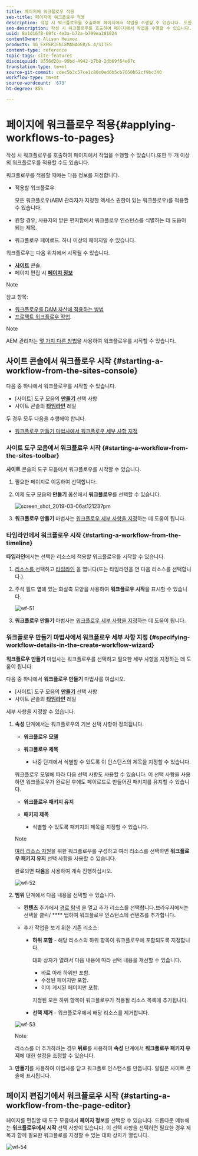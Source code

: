 ```yaml
---
title: 페이지에 워크플로우 적용
seo-title: 페이지에 워크플로우 적용
description: 작성 시 워크플로우를 호출하여 페이지에서 작업을 수행할 수 있습니다. 또한 둘 이상의 워크플로우를 적용할 수도 있습니다.
seo-description: 작성 시 워크플로우를 호출하여 페이지에서 작업을 수행할 수 있습니다. 또한 둘 이상의 워크플로우를 적용할 수도 있습니다.
uuid: 8a1d16f8-69fc-4e3a-b72a-b799ea381024
contentOwner: Alison Heimoz
products: SG_EXPERIENCEMANAGER/6.4/SITES
content-type: reference
topic-tags: site-features
discoiquuid: 8556d20a-99bd-4942-b7b8-2db69f64e67c
translation-type: tm+mt
source-git-commit: cdec5b3c57ce1c80c0ed6b5cb7650b52cf9bc340
workflow-type: tm+mt
source-wordcount: '673'
ht-degree: 85%

---
```



# 페이지에 워크플로우 적용{#applying-workflows-to-pages}

작성 시 워크플로우를 호출하여 페이지에서 작업을 수행할 수 있습니다.또한 두 개 이상의 워크플로우를 적용할 수도 있습니다.

워크플로우를 적용할 때에는 다음 정보를 지정합니다.

* 적용할 워크플로우.

    모든 워크플로우(AEM 관리자가 지정한 액세스 권한이 있는 워크플로우)를 적용할 수 있습니다.

* 원할 경우, 사용자의 받은 편지함에서 워크플로우 인스턴스를 식별하는 데 도움이 되는 제목.
* 워크플로우 페이로드. 하나 이상의 페이지일 수 있습니다.

워크플로우는 다음 위치에서 시작될 수 있습니다.

* **[사이트](#starting-a-workflow-from-the-sites-console)** 콘솔.
* 페이지 편집 시 **[페이지 정보](#starting-a-workflow-from-the-page-editor)**

>[!NOTE]
>
>참고 항목:
>
>* [워크플로우를 DAM 자산에 적용하는 방법](/help/assets/assets-workflow.md)
>* [프로젝트 워크플로우 작업](/help/sites-authoring/projects-with-workflows.md).

>



>[!NOTE]
>
>AEM 관리자는 [몇 가지 다른 방법](/help/sites-administering/workflows-starting.md)을 사용하여 워크플로우를 시작할 수 있습니다.

## 사이트 콘솔에서 워크플로우 시작 {#starting-a-workflow-from-the-sites-console}

다음 중 하나에서 워크플로우를 시작할 수 있습니다.

* [사이트] 도구 모음의 **[만들기](#starting-a-workflow-from-the-sites-toolbar)** 선택 사항
* 사이트 콘솔의 **[타임라인](#starting-a-workflow-from-the-timeline)** 레일

두 경우 모두 다음을 수행해야 합니다.

* [워크플로우 만들기 마법사에서 워크플로우 세부 사항 지정](#specifying-workflow-details-in-the-create-workflow-wizard)

### 사이트 도구 모음에서 워크플로우 시작  {#starting-a-workflow-from-the-sites-toolbar}

**사이트** 콘솔의 도구 모음에서 워크플로우를 시작할 수 있습니다.

1. 필요한 페이지로 이동하여 선택합니다.

1. 이제 도구 모음의 **만들기** 옵션에서 **워크플로우**&#x200B;를 선택할 수 있습니다.

   ![screen_shot_2019-03-06at121237pm](assets/screen_shot_2019-03-06at121237pm.png)

1. **워크플로우 만들기** 마법사는 [워크플로우 세부 사항을 지정](#specifying-workflow-details-in-the-create-workflow-wizard)하는 데 도움이 됩니다.

### 타임라인에서 워크플로우 시작  {#starting-a-workflow-from-the-timeline}

**타임라인**&#x200B;에서는 선택한 리소스에 적용할 워크플로우를 시작할 수 있습니다.

1. [리소스를 ](/help/sites-authoring/basic-handling.md#viewing-and-selecting-resources) 선택하고  [타임라인](/help/sites-authoring/basic-handling.md#timeline) 을 엽니다(또는 타임라인을 연 다음 리소스를 선택합니다.).
1. 주석 필드 옆에 있는 화살촉 모양을 사용하여 **워크플로우 시작**&#x200B;을 표시할 수 있습니다.

   ![wf-51](assets/wf-51.png)

1. **워크플로우 만들기** 마법사는 [워크플로우 세부 사항을 지정](#specifying-workflow-details-in-the-create-workflow-wizard)하는 데 도움이 됩니다.

### 워크플로우 만들기 마법사에서 워크플로우 세부 사항 지정  {#specifying-workflow-details-in-the-create-workflow-wizard}

**워크플로우 만들기** 마법사는 워크플로우를 선택하고 필요한 세부 사항을 지정하는 데 도움이 됩니다.

다음 중 하나에서 **워크플로우 만들기** 마법사를 여십시오.

* [사이트] 도구 모음의 **[만들기](#starting-a-workflow-from-the-sites-toolbar)** 선택 사항
* 사이트 콘솔의 **[타임라인](#starting-a-workflow-from-the-timeline)** 레일

세부 사항을 지정할 수 있습니다.

1. **속성** 단계에서는 워크플로우의 기본 선택 사항이 정의됩니다.

   * **워크플로우 모델**
   * **워크플로우 제목**

      * 나중 단계에서 식별할 수 있도록 이 인스턴스의 제목을 지정할 수 있습니다.

   워크플로우 모델에 따라 다음 선택 사항도 사용할 수 있습니다. 이 선택 사항을 사용하면 워크플로우가 완료된 후에도 페이로드로 만들어진 패키지를 유지할 수 있습니다.

   * **워크플로우 패키지 유지**
   * **패키지 제목**

      * 식별할 수 있도록 패키지의 제목을 지정할 수 있습니다.
   >[!NOTE]
   >
   >[여러 리소스 지원](/help/sites-developing/workflows-models.md#configuring-a-workflow-for-multi-resource-support)을 위한 워크플로우를 구성하고 여러 리소스를 선택하면 **워크플로우 패키지 유지** 선택 사항을 사용할 수 있습니다.

   완료되면 **다음**&#x200B;을 사용하여 계속 진행하십시오.

   ![wf-52](assets/wf-52.png)

1. **범위** 단계에서 다음 내용을 선택할 수 있습니다.

   * **컨텐츠** 추가에서  [경로 탐색](/help/sites-authoring/author-environment-tools.md#path-browser) 을 열고 추가 리소스를 선택합니다.브라우저에서는 선택을 클릭/ **** 탭하여 워크플로우 인스턴스에 컨텐츠를 추가합니다.
   * 추가 작업을 보기 위한 기존 리소스:

      * **하위 포함** - 해당 리소스의 하위 항목이 워크플로우에 포함되도록 지정합니다.

          대화 상자가 열려서 다음 내용에 따라 선택 내용을 개선할 수 있습니다.

         * 바로 아래 하위만 포함.
         * 수정된 페이지만 포함.
         * 이미 게시된 페이지만 포함.

         지정된 모든 하위 항목이 워크플로우가 적용될 리소스 목록에 추가됩니다.

      * **선택 제거** - 워크플로우에서 해당 리소스를 제거합니다.

   ![wf-53](assets/wf-53.png)

   >[!NOTE]
   >
   >리소스를 더 추가하려는 경우 **뒤로**&#x200B;를 사용하여 **속성** 단계에서 **워크플로우 패키지 유지**&#x200B;에 대한 설정을 조정할 수 있습니다.

1. **만들기**&#x200B;를 사용하여 마법사를 닫고 워크플로 인스턴스를 만듭니다. 알림은 사이트 콘솔에 표시됩니다.

## 페이지 편집기에서 워크플로우 시작  {#starting-a-workflow-from-the-page-editor}

페이지를 편집할 때 도구 모음에서 **페이지 정보**&#x200B;를 선택할 수 있습니다. 드롭다운 메뉴에는 **워크플로우에서 시작** 선택 사항이 있습니다. 이 선택 사항을 선택하면 필요한 경우 제목과 함께 필요한 워크플로를 지정할 수 있는 대화 상자가 열립니다.

![wf-54](assets/wf-54.png)


